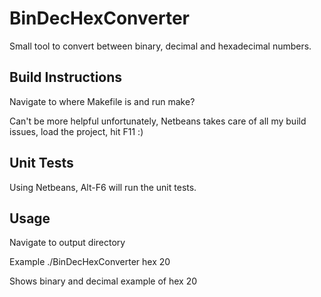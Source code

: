 BinDecHexConverter
==================

Small tool to convert between binary, decimal and hexadecimal numbers.


Build Instructions
------------------

Navigate to where Makefile is and run make?

Can't be more helpful unfortunately, Netbeans takes care of all my build issues, load the project, hit F11 :)


Unit Tests
---------

Using Netbeans, Alt-F6 will run the unit tests.


Usage
-----

Navigate to output directory

Example
./BinDecHexConverter hex 20

Shows binary and decimal example of hex 20
